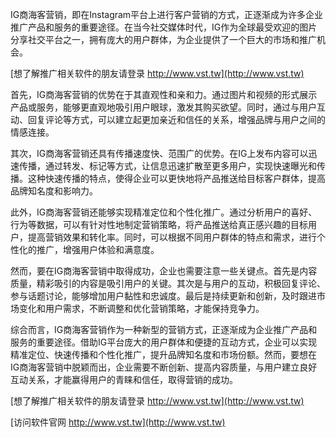 IG商海客营销，即在Instagram平台上进行客户营销的方式，正逐渐成为许多企业推广产品和服务的重要途径。在当今社交媒体时代，IG作为全球最受欢迎的图片分享社交平台之一，拥有庞大的用户群体，为企业提供了一个巨大的市场和推广机会。

[想了解推广相关软件的朋友请登录 http://www.vst.tw](http://www.vst.tw)

首先，IG商海客营销的优势在于其直观性和亲和力。通过图片和视频的形式展示产品或服务，能够更直观地吸引用户眼球，激发其购买欲望。同时，通过与用户互动、回复评论等方式，可以建立起更加亲近和信任的关系，增强品牌与用户之间的情感连接。

其次，IG商海客营销还具有传播速度快、范围广的优势。在IG上发布内容可以迅速传播，通过转发、标记等方式，让信息迅速扩散至更多用户，实现快速曝光和传播。这种快速传播的特点，使得企业可以更快地将产品推送给目标客户群体，提高品牌知名度和影响力。

此外，IG商海客营销还能够实现精准定位和个性化推广。通过分析用户的喜好、行为等数据，可以有针对性地制定营销策略，将产品推送给真正感兴趣的目标用户，提高营销效果和转化率。同时，可以根据不同用户群体的特点和需求，进行个性化的推广，增强用户体验和满意度。

然而，要在IG商海客营销中取得成功，企业也需要注意一些关键点。首先是内容质量，精彩吸引的内容是吸引用户的关键。其次是与用户的互动，积极回复评论、参与话题讨论，能够增加用户黏性和忠诚度。最后是持续更新和创新，及时跟进市场变化和用户需求，不断调整和优化营销策略，才能保持竞争力。

综合而言，IG商海客营销作为一种新型的营销方式，正逐渐成为企业推广产品和服务的重要途径。借助IG平台庞大的用户群体和便捷的互动方式，企业可以实现精准定位、快速传播和个性化推广，提升品牌知名度和市场份额。然而，要想在IG商海客营销中脱颖而出，企业需要不断创新、提高内容质量，与用户建立良好互动关系，才能赢得用户的青睐和信任，取得营销的成功。

[想了解推广相关软件的朋友请登录 http://www.vst.tw](http://www.vst.tw)


[访问软件官网 http://www.vst.tw](http://www.vst.tw)
